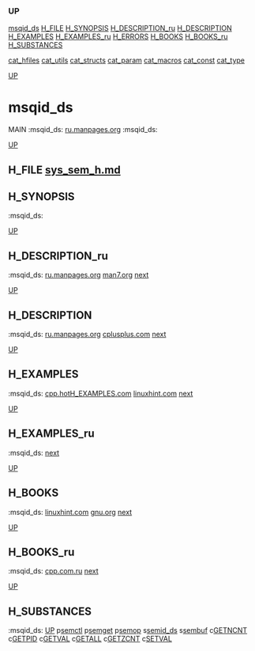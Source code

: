 ### UP
[msqid_ds](##msqid_ds)
[H_FILE](##H_FILE)
[H_SYNOPSIS](##H_SYNOPSIS)
[H_DESCRIPTION_ru](##H_DESCRIPTION)
[H_DESCRIPTION](##H_DESCRIPTION_ru)
[H_EXAMPLES](##H_EXAMPLES)
[H_EXAMPLES_ru](##H_EXAMPLES_ru)
[H_ERRORS](##H_ERRORS)
[H_BOOKS](##H_BOOKS)
[H_BOOKS_ru](##H_BOOKS_ru)
[H_SUBSTANCES](##H_SUBSTANCES)

[cat_hfiles](../cat_hfiles.md)
[cat_utils](../cat_utils.md)
[cat_structs](../cat_structs.md)
[cat_param](../cat_params.md)
[cat_macros](../cat_macross.md)
[cat_const](../cat_consts.md)
[cat_type](../cat_types.md)



[UP](###UP)
# msqid_ds
MAIN :msqid_ds:
[ru.manpages.org](https://www.google.ru/search?q=msqid_ds.h+site%3Ahttps%3A%2F%2Fru.manpages.org)
:msqid_ds:



[UP](###UP)
## H_FILE [sys_sem_h.md](sys_sem_h.md)
## H_SYNOPSIS
:msqid_ds:



[UP](###UP)
## H_DESCRIPTION_ru
:msqid_ds:
[ru.manpages.org](https://www.google.ru/search?q=msqid_ds.h+site%3Ahttps%3A%2F%2Fru.manpages.org)
[man7.org](https://www.google.ru/search?q=msqid_ds.h+site%3Ahttps%3A%2F%2Fman7.org%2Flinux%2Fman-pages)
[next](##H_DESCRIPTION)



[UP](###UP)
## H_DESCRIPTION
:msqid_ds:
[ru.manpages.org](https://www.google.ru/search?q=msqid_ds.h+site%3Ahttps%3A%2F%2Fru.manpages.org)
[cplusplus.com](https://www.cplusplus.com/reference/)
[next](##H_EXAMPLES)



[UP](###UP)
## H_EXAMPLES
:msqid_ds:
[cpp.hotH_EXAMPLES.com](https://cpp.hotH_EXAMPLES.com/H_EXAMPLES/-/-/msqid_ds.h/cpp-close-function-H_EXAMPLES.html)
[linuxhint.com](https://www.google.ru/search?q=msqid_ds.h+site%3Ahttps%3A%2F%2Flinuxhint.com)
[next](##H_EXAMPLES_ru)



[UP](###UP)
## H_EXAMPLES_ru
:msqid_ds:
[next](##H_ERRORS)



[UP](###UP)
## H_BOOKS
:msqid_ds:
[linuxhint.com](https://www.google.ru/search?q=msqid_ds.h+site%3Ahttps%3A%2F%2Flinuxhint.com)
[gnu.org](https://www.google.ru/search?q=msqid_ds.h+site%3Ahttps%3A%2F%2Fwww.gnu.org%2Fsoftware%2Flibc%2Fmanual)
[next](##H_BOOKS_ru)



[UP](###UP)
## H_BOOKS_ru
:msqid_ds:
[cpp.com.ru](https://www.google.ru/search?q=msqid_ds.h+site%3Ahttps%3A%2F%2Fcpp.com.ru)
[next](##STRUCTS)



[UP](###UP)
## H_SUBSTANCES
:msqid_ds:
[UP](###UP)
p[semctl](../utils/semctl/semctl.man)
p[semget](../utils/semget/semget.man)
p[semop](../utils/semop/semop.man)
s[semid_ds](../structs/semid_ds/semid_ds.man)
s[sembuf](../structs/sembuf/sembuf.man)
c[GETNCNT](../consts/GETNCNT/GETNCNT.man)
c[GETPID](../consts/GETPID/GETPID.man)
c[GETVAL](../consts/GETVAL/GETVAL.man)
c[GETALL](../consts/GETALL/GETALL.man)
c[GETZCNT](../consts/GETZCNT/GETZCNT.man)
c[SETVAL](../consts/SETVAL/SETVAL.man)
